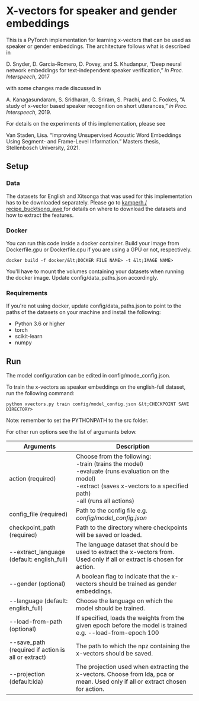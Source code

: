 # X-vectors for speaker and gender embeddings

This is a PyTorch implementation for learning x-vectors that can be used as speaker or gender embeddings. The architecture follows what is described in 

D. Snyder, D. Garcia-Romero, D. Povey, and S. Khudanpur, “Deep neural network embeddings for text-independent speaker verification,” _in Proc. Interspeech_, 2017

with some changes made discussed in 

A. Kanagasundaram, S. Sridharan, G. Sriram, S. Prachi, and C. Fookes, “A study of x-vector based speaker recognition on short utterances,” _in Proc. Interspeech_, 2019.

For details on the experiments of this implementation, please see

Van Staden, Lisa. “Improving Unsupervised Acoustic Word Embeddings Using Segment- and Frame-Level Information.” Masters thesis, Stellenbosch University, 2021.

## Setup

### Data
The datasets for English and Xitsonga that was used for this implementation has to be downloaded separately. Please go to [ kamperh /
recipe_bucktsong_awe ](https://github.com/kamperh/recipe_bucktsong_awe) for details on where to download the datasets and how to extract the features.

### Docker
You can run this code inside a docker container. Build your image from Dockerfile.gpu or Dockerfile.cpu if you are using a GPU or not, respectively.

`docker build -f docker/&lt;DOCKER FILE NAME> -t &lt;IMAGE NAME>`

You'll have to mount the volumes containing your datasets when running the docker image. Update config/data_paths.json accordingly.

### Requirements

If you're not using docker, update config/data_paths.json to point to the paths of the datasets on your machine and install the following:
- Python 3.6 or higher
- torch
- scikit-learn
- numpy

## Run
The model configuration can be edited in config/mode_config.json.

To train the x-vectors as speaker embeddings on the english-full dataset, run the following command:

`python xvectors.py train config/model_config.json &lt;CHECKPOINT SAVE DIRECTORY>`

Note: remember to set the PYTHONPATH to the src folder.

For other run options see the list of argumants below.

| Arguments                                          | Description                                                                                                                                                                             |
|----------------------------------------------------|-----------------------------------------------------------------------------------------------------------------------------------------------------------------------------------------|
| action (required)                                  | Choose from the following:<br/> -train (trains the model)<br/> -evaluate (runs evaluation on the model) <br/>-extract (saves x-vectors to a specified path) <br/>-all (runs all actions) |
| config_file (required)                             | Path to the config file e.g.  _config/model_config.json_                                                                                                                                |
| checkpoint_path (required)                         | Path to the directory where checkpoints will be saved or loaded.                                                                                                                        |
| --extract_language (default: english_full)         | The language dataset that should be used to extract the x-vectors from. Used only if all or extract is chosen for action.                                                               |
| --gender (optional)                                | A boolean flag to indicate that the x-vectors should be trained as gender embeddings.                                                                                                   |
| --language (default: english_full)                 | Choose the language on which the model should be trained.                                                                                                                               |
| --load-from-path (optional)                        | If specified, loads the weights from the given epoch before the model is trained e.g. --load-from-epoch 100                                                                             |
| --save_path (required if action is all or extract) | The path to which the npz containing the x-vectors should be saved.                                                                                                                     |
| --projection (default:lda)                         | The projection used when extracting the x-vectors. Choose from lda, pca or mean. Used only if all or extract chosen for action.|


